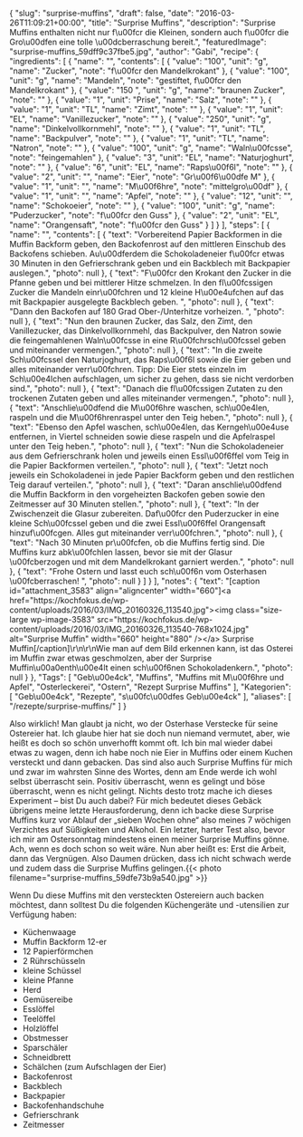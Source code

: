 {
    "slug": "surprise-muffins",
    "draft": false,
    "date": "2016-03-26T11:09:21+00:00",
    "title": "Surprise Muffins",
    "description": "Surprise Muffins enthalten nicht nur f\u00fcr die Kleinen, sondern auch f\u00fcr die Gro\u00dfen eine tolle \u00dcberraschung bereit.",
    "featuredImage": "surprise-muffins_59dff9c37fbe5.jpg",
    "author": "Gabi",
    "recipe": {
        "ingredients": [
            {
                "name": "",
                "contents": [
                    {
                        "value": "100",
                        "unit": "g",
                        "name": "Zucker",
                        "note": "f\u00fcr den Mandelkrokant"
                    },
                    {
                        "value": "100",
                        "unit": "g",
                        "name": "Mandeln",
                        "note": "gestiftet, f\u00fcr den Mandelkrokant"
                    },
                    {
                        "value": "150 ",
                        "unit": "g",
                        "name": "braunen Zucker",
                        "note": ""
                    },
                    {
                        "value": "1",
                        "unit": "Prise",
                        "name": "Salz",
                        "note": ""
                    },
                    {
                        "value": "1",
                        "unit": "TL",
                        "name": "Zimt",
                        "note": ""
                    },
                    {
                        "value": "1",
                        "unit": "EL",
                        "name": "Vanillezucker",
                        "note": ""
                    },
                    {
                        "value": "250",
                        "unit": "g",
                        "name": "Dinkelvollkornmehl",
                        "note": ""
                    },
                    {
                        "value": "1",
                        "unit": "TL",
                        "name": "Backpulver",
                        "note": ""
                    },
                    {
                        "value": "1",
                        "unit": "TL",
                        "name": "Natron",
                        "note": ""
                    },
                    {
                        "value": "100",
                        "unit": "g",
                        "name": "Waln\u00fcsse",
                        "note": "feingemahlen"
                    },
                    {
                        "value": "3",
                        "unit": "EL",
                        "name": "Naturjoghurt",
                        "note": ""
                    },
                    {
                        "value": "6",
                        "unit": "EL",
                        "name": "Raps\u00f6l",
                        "note": ""
                    },
                    {
                        "value": "2",
                        "unit": "",
                        "name": "Eier",
                        "note": "Gr\u00f6\u00dfe M"
                    },
                    {
                        "value": "1",
                        "unit": "",
                        "name": "M\u00f6hre",
                        "note": "mittelgro\u00df"
                    },
                    {
                        "value": "1",
                        "unit": "",
                        "name": "Apfel",
                        "note": ""
                    },
                    {
                        "value": "12",
                        "unit": "",
                        "name": "Schokoeier",
                        "note": ""
                    },
                    {
                        "value": "100",
                        "unit": "g",
                        "name": "Puderzucker",
                        "note": "f\u00fcr den Guss"
                    },
                    {
                        "value": "2",
                        "unit": "EL",
                        "name": "Orangensaft",
                        "note": "f\u00fcr den Guss"
                    }
                ]
            }
        ],
        "steps": [
            {
                "name": "",
                "contents": [
                    {
                        "text": "Vorbereitend Papier Backformen in die Muffin Backform geben, den Backofenrost auf den mittleren Einschub des Backofens schieben. Au\u00dferdem die Schokoladeneier f\u00fcr etwas 30 Minuten in den Gefrierschrank geben und ein Backblech mit Backpapier auslegen.",
                        "photo": null
                    },
                    {
                        "text": "F\u00fcr den Krokant den Zucker in die Pfanne geben und bei mittlerer Hitze schmelzen. In den fl\u00fcssigen Zucker die Mandeln einr\u00fchren und 12 kleine H\u00e4ufchen auf das mit Backpapier ausgelegte Backblech geben. ",
                        "photo": null
                    },
                    {
                        "text": "Dann den Backofen auf 180 Grad Ober-\/Unterhitze vorheizen. ",
                        "photo": null
                    },
                    {
                        "text": "Nun den braunen Zucker, das Salz, den Zimt, den Vanillezucker, das Dinkelvollkornmehl, das Backpulver, den Natron sowie die feingemahlenen Waln\u00fcsse in eine R\u00fchrsch\u00fcssel geben und miteinander vermengen.",
                        "photo": null
                    },
                    {
                        "text": "In die zweite Sch\u00fcssel den Naturjoghurt, das Raps\u00f6l sowie die Eier geben und alles miteinander verr\u00fchren. Tipp: Die Eier stets einzeln im Sch\u00e4lchen aufschlagen, um sicher zu gehen, dass sie nicht verdorben sind.",
                        "photo": null
                    },
                    {
                        "text": "Danach die fl\u00fcssigen Zutaten zu den trockenen Zutaten geben und alles miteinander vermengen.",
                        "photo": null
                    },
                    {
                        "text": "Anschlie\u00dfend die M\u00f6hre waschen, sch\u00e4len, raspeln und die M\u00f6hrenraspel unter den Teig heben.",
                        "photo": null
                    },
                    {
                        "text": "Ebenso den Apfel waschen, sch\u00e4len, das Kerngeh\u00e4use entfernen, in Viertel schneiden sowie diese raspeln und die Apfelraspel unter den Teig heben.",
                        "photo": null
                    },
                    {
                        "text": "Nun die Schokoladeneier aus dem Gefrierschrank holen und jeweils einen Essl\u00f6ffel vom Teig  in die Papier Backformen verteilen.",
                        "photo": null
                    },
                    {
                        "text": "Jetzt noch jeweils ein Schokoladenei in jede Papier Backform geben und den restlichen Teig darauf verteilen.",
                        "photo": null
                    },
                    {
                        "text": "Daran anschlie\u00dfend die Muffin Backform in den vorgeheizten Backofen geben sowie den Zeitmesser auf 30 Minuten stellen.",
                        "photo": null
                    },
                    {
                        "text": "In der Zwischenzeit die Glasur zubereiten. Daf\u00fcr den Puderzucker in eine kleine Sch\u00fcssel geben und die zwei Essl\u00f6ffel Orangensaft hinzuf\u00fcgen. Alles gut miteinander verr\u00fchren.",
                        "photo": null
                    },
                    {
                        "text": "Nach 30 Minuten pr\u00fcfen, ob die Muffins fertig sind. Die Muffins kurz abk\u00fchlen lassen, bevor sie mit der Glasur \u00fcberzogen und mit dem Mandelkrokant garniert werden.",
                        "photo": null
                    },
                    {
                        "text": "Frohe Ostern und lasst euch sch\u00f6n vom Osterhasen \u00fcberraschen! ",
                        "photo": null
                    }
                ]
            }
        ],
        "notes": {
            "text": "[caption id=\"attachment_3583\" align=\"aligncenter\" width=\"660\"]<a href=\"https:\/\/kochfokus.de\/wp-content\/uploads\/2016\/03\/IMG_20160326_113540.jpg\"><img class=\"size-large wp-image-3583\" src=\"https:\/\/kochfokus.de\/wp-content\/uploads\/2016\/03\/IMG_20160326_113540-768x1024.jpg\" alt=\"Surprise Muffin\" width=\"660\" height=\"880\" \/><\/a> Surprise Muffin[\/caption]\r\n\r\nWie man auf dem Bild erkennen kann, ist das Osterei im Muffin zwar etwas geschmolzen, aber der Surprise Muffin\u00a0enth\u00e4lt einen sch\u00f6nen Schokoladenkern.",
            "photo": null
        }
    },
    "Tags": [
        "Geb\u00e4ck",
        "Muffins",
        "Muffins mit M\u00f6hre und Apfel",
        "Osterleckerei",
        "Ostern",
        "Rezept Surprise Muffins"
    ],
    "Kategorien": [
        "Geb\u00e4ck",
        "Rezepte",
        "s\u00fc\u00dfes Geb\u00e4ck"
    ],
    "aliases": [
        "\/rezepte\/surprise-muffins\/"
    ]
}

Also wirklich! Man glaubt ja nicht, wo der Osterhase Verstecke für seine Ostereier hat. Ich glaube hier hat sie doch nun niemand vermutet, aber, wie heißt es doch so schön unverhofft kommt oft. Ich bin mal wieder dabei etwas zu wagen, denn ich habe noch nie Eier in Muffins oder einem Kuchen versteckt und dann gebacken. Das sind also auch Surprise Muffins für mich und zwar im wahrsten Sinne des Wortes, denn am Ende werde ich wohl selbst überrascht sein. Positiv überrascht, wenn es gelingt und böse überrascht, wenn es nicht gelingt. Nichts desto trotz mache ich dieses Experiment &#8211; bist Du auch dabei? Für mich bedeutet dieses Gebäck übrigens meine letzte Herausforderung, denn ich backe diese Surprise Muffins kurz vor Ablauf der &#8222;sieben Wochen ohne&#8220; also meines 7 wöchigen Verzichtes auf Süßigkeiten und Alkohol. Ein letzter, harter Test also, bevor ich mir am Ostersonntag mindestens einen meiner Surprise Muffins gönne. Ach, wenn es doch schon so weit wäre. Nun aber heißt es: Erst die Arbeit, dann das Vergnügen. Also Daumen drücken, dass ich nicht schwach werde und zudem dass die Surprise Muffins gelingen.{{< photo filename="surprise-muffins_59dfe73b9a540.jpg" >}} 

Wenn Du diese Muffins mit den versteckten Ostereiern auch backen möchtest, dann solltest Du die folgenden Küchengeräte und -utensilien zur Verfügung haben:

 * Küchenwaage
 * Muffin Backform 12-er
 * 12 Papierförmchen
 * 2 Rührschüsseln
 * kleine Schüssel
 * kleine Pfanne
 * Herd
 * Gemüsereibe
 * Esslöffel
 * Teelöffel
 * Holzlöffel
 * Obstmesser
 * Sparschäler
 * Schneidbrett
 * Schälchen (zum Aufschlagen der Eier)
 * Backofenrost
 * Backblech
 * Backpapier
 * Backofenhandschuhe
 * Gefrierschrank
 * Zeitmesser